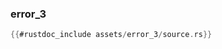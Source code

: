 ### error_3

```rust
{{#rustdoc_include assets/error_3/source.rs}}
```
<div class="flex-container vis_block" style="position:relative; margin-left:-75px; margin-right:-75px; display: none;">
	<object type="image/svg+xml" class="error_3 code_panel" data="assets/error_3/vis_code.svg"></object>
	<object type="image/svg+xml" class="error_3 tl_panel" data="assets/error_3/vis_timeline.svg" style="width: auto;" onmouseenter="helpers('error_3')"></object>
</div>